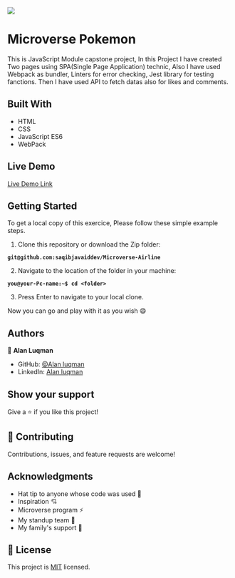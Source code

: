 ![](https://img.shields.io/badge/Microverse-blueviolet)

# Microverse Pokemon
This is JavaScript Module capstone project,
          In this Project I have created Two pages using SPA(Single Page Application)
          technic, Also I have used Webpack as bundler, Linters
          for error checking, Jest library for testing fanctions.
          Then I have used API to fetch datas also for likes and comments.


## Built With


- HTML
- CSS
- JavaScript  ES6
- WebPack

## Live Demo 

[Live Demo Link](https://github.com/alanluqman/Microverse-Airline)

## Getting Started
To get a local copy of this exercice, Please follow these simple example steps.

1. Clone this repository or download the Zip folder:

**``git@github.com:saqibjavaiddev/Microverse-Airline``**

2. Navigate to the location of the folder in your machine:

**``you@your-Pc-name:~$ cd <folder>``**

3. Press Enter to navigate to your local clone.

Now you can go and play with it as you wish :smile:

## Authors

👤 **Alan Luqman**

- GitHub: [@Alan luqman](https://github.com/alanluqman)
- LinkedIn: [Alan luqman](https://www.linkedin.com/in/alan-luqman-61623b17a/)


## Show your support

Give a ⭐️ if you like this project!

## 🤝 Contributing

Contributions, issues, and feature requests are welcome!


## Acknowledgments

- Hat tip to anyone whose code was used 🔰
- Inspiration 💘
- Microverse program ⚡
- My standup team 🏹
- My family's support 🙌

## 📝 License

This project is [MIT](./MIT.md) licensed.
